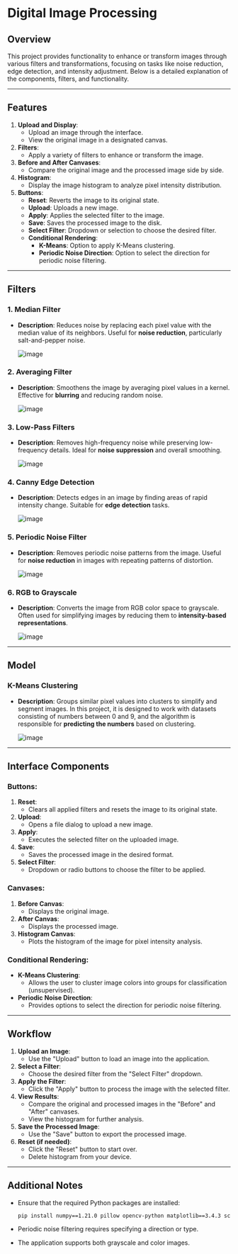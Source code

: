 # Digital Image Processing

## Overview

This project provides functionality to enhance or transform images through various filters and transformations, focusing on tasks like noise reduction, edge detection, and intensity adjustment. Below is a detailed explanation of the components, filters, and functionality.

---

## Features

1. **Upload and Display**:
    - Upload an image through the interface.
    - View the original image in a designated canvas.
2. **Filters**:
    - Apply a variety of filters to enhance or transform the image.
3. **Before and After Canvases**:
    - Compare the original image and the processed image side by side.
4. **Histogram**:
    - Display the image histogram to analyze pixel intensity distribution.
5. **Buttons**:
    - **Reset**: Reverts the image to its original state.
    - **Upload**: Uploads a new image.
    - **Apply**: Applies the selected filter to the image.
    - **Save**: Saves the processed image to the disk.
    - **Select Filter**: Dropdown or selection to choose the desired filter.
    - **Conditional Rendering**:
        - **K-Means**: Option to apply K-Means clustering.
        - **Periodic Noise Direction**: Option to select the direction for periodic noise filtering.

---

## Filters

### 1. **Median Filter**

- **Description**: Reduces noise by replacing each pixel value with the median value of its neighbors. Useful for **noise reduction**, particularly salt-and-pepper noise.
    
   ![image](https://github.com/user-attachments/assets/ff1c35ad-a3c8-47f3-9155-8de90e1b5a1a)

    

### 2. **Averaging Filter**

- **Description**: Smoothens the image by averaging pixel values in a kernel. Effective for **blurring** and reducing random noise.
    
  ![image](https://github.com/user-attachments/assets/ee9fce61-0972-4b81-a143-10a60a484dc9)
    

### 3. **Low-Pass Filters**

- **Description**: Removes high-frequency noise while preserving low-frequency details. Ideal for **noise suppression** and overall smoothing.
    
   ![image](https://github.com/user-attachments/assets/f486bf6e-7b39-4b14-8857-00dcb4d36111)

    

### 4. **Canny Edge Detection**

- **Description**: Detects edges in an image by finding areas of rapid intensity change. Suitable for **edge detection** tasks.
    
   ![image](https://github.com/user-attachments/assets/ee1d4b77-1749-42a2-a721-09a763a7d072)

    

### 5. **Periodic Noise Filter**

- **Description**: Removes periodic noise patterns from the image. Useful for **noise reduction** in images with repeating patterns of distortion.
    
   ![image](https://github.com/user-attachments/assets/46d1c74c-5550-4878-a035-ebb4f6f7f59e)

    

### 6. **RGB to Grayscale**

- **Description**: Converts the image from RGB color space to grayscale. Often used for simplifying images by reducing them to **intensity-based representations**.
    
   ![image](https://github.com/user-attachments/assets/f3d6a9c1-036d-4247-9922-71f86714d9e7)

    

---

## Model

### **K-Means Clustering**

- **Description**: Groups similar pixel values into clusters to simplify and segment images. In this project, it is designed to work with datasets consisting of numbers between 0 and 9, and the algorithm is responsible for **predicting the numbers** based on clustering.
    
    ![image](https://github.com/user-attachments/assets/3665cbfc-7b2e-430d-849d-079850bc21b3)

    

---

## Interface Components

### Buttons:

1. **Reset**:
    - Clears all applied filters and resets the image to its original state.
2. **Upload**:
    - Opens a file dialog to upload a new image.
3. **Apply**:
    - Executes the selected filter on the uploaded image.
4. **Save**:
    - Saves the processed image in the desired format.
5. **Select Filter**:
    - Dropdown or radio buttons to choose the filter to be applied.

### Canvases:

1. **Before Canvas**:
    - Displays the original image.
2. **After Canvas**:
    - Displays the processed image.
3. **Histogram Canvas**:
    - Plots the histogram of the image for pixel intensity analysis.

### Conditional Rendering:

- **K-Means Clustering**:
    - Allows the user to cluster image colors into groups for classification (unsupervised).
- **Periodic Noise Direction**:
    - Provides options to select the direction for periodic noise filtering.

---

## Workflow

1. **Upload an Image**:
    - Use the "Upload" button to load an image into the application.
2. **Select a Filter**:
    - Choose the desired filter from the "Select Filter" dropdown.
3. **Apply the Filter**:
    - Click the "Apply" button to process the image with the selected filter.
4. **View Results**:
    - Compare the original and processed images in the "Before" and "After" canvases.
    - View the histogram for further analysis.
5. **Save the Processed Image**:
    - Use the "Save" button to export the processed image.
6. **Reset (if needed)**:
    - Click the "Reset" button to start over.
    - Delete histogram from your device.

---

## Additional Notes

- Ensure that the required Python packages are installed:
    
    ```bash
    pip install numpy==1.21.0 pillow opencv-python matplotlib==3.4.3 scikit-image
    ```
    
- Periodic noise filtering requires specifying a direction or type.
- The application supports both grayscale and color images.

